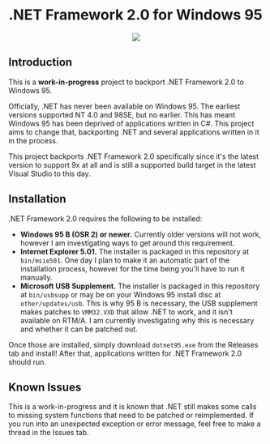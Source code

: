 # .NET Framework 2.0 for Windows 95

<p align="center">
  <img src="https://raw.githubusercontent.com/itsmattkc/dotnet95/master/img/screenshot.png" />
</p>

## Introduction

This is a **work-in-progress** project to backport .NET Framework 2.0 to Windows 95.

Officially, .NET has never been available on Windows 95. The earliest versions supported NT 4.0 and 98SE, but no earlier. This has meant Windows 95 has been deprived of applications written in C#. This project aims to change that, backporting .NET and several applications written in it in the process.

This project backports .NET Framework 2.0 specifically since it's the latest version to support 9x at all and is still a supported build target in the latest Visual Studio to this day.

## Installation

.NET Framework 2.0 requires the following to be installed:

- **Windows 95 B (OSR 2) or newer.** Currently older versions will not work, however I am investigating ways to get around this requirement.
- **Internet Explorer 5.01.** The installer is packaged in this repository at `bin/msie501`. One day I plan to make it an automatic part of the installation process, however for the time being you'll have to run it manually.
- **Microsoft USB Supplement.** The installer is packaged in this repository at `bin/usbsupp` or may be on your Windows 95 install disc at `other/updates/usb`. This is why 95 B is necessary, the USB supplement makes patches to `VMM32.VXD` that allow .NET to work, and it isn't available on RTM/A. I am currently investigating why this is necessary and whether it can be patched out.

Once those are installed, simply download `dotnet95.exe` from the Releases tab and install! After that, applications written for .NET Framework 2.0 should run.

## Known Issues

This is a work-in-progress and it is known that .NET still makes some calls to missing system functions that need to be patched or reimplemented. If you run into an unexpected exception or error message, feel free to make a thread in the Issues tab.
